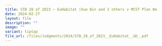```yaml
---
title: STB 28 of 2023 – EuHabitat (Xue Bin and 2 others v MCST Plan No 4496)
date: 2024-02-27
layout: file
description: ""
image: ""
variant: tiptap
file_url: /files/Judgments/2024/STB_28_of_2023__EuHabitat__GD_.pdf
---
```

